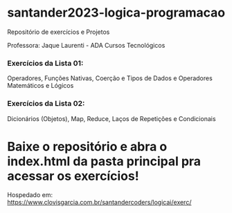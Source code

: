 # santander2023-logica-programacao
Repositório de exercícios e Projetos

Professora: Jaque Laurenti - ADA Cursos Tecnológicos

### Exercícios da Lista 01:

Operadores, Funções Nativas, Coerção e Tipos de Dados e Operadores Matemáticos e Lógicos

### Exercícios da Lista 02:

Dicionários (Objetos), Map, Reduce, Laços de Repetições e Condicionais
# Baixe o repositório e abra o index.html da pasta principal pra acessar os exercícios!

Hospedado em:
https://www.clovisgarcia.com.br/santandercoders/logicai/exerc/
